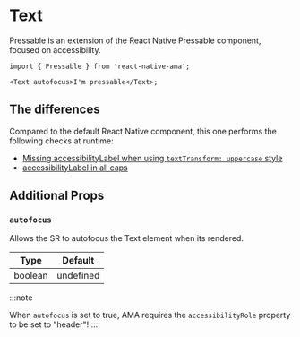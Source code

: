 # Text

Pressable is an extension of the React Native Pressable component, focused on accessibility.

```tsx
import { Pressable } from 'react-native-ama';

<Text autofocus>I'm pressable</Text>;
```

## The differences

Compared to the default React Native component, this one performs the following checks at runtime:

- [Missing accessibilityLabel when using `textTransform: uppercase` style](/docs/rules/uppercase-text#uppercase_text_no_accessibility_label)
- [accessibilityLabel in all caps](/docs/rules/uppercase-text#uppercase_accessibility_label)

## Additional Props

### `autofocus`

Allows the SR to autofocus the Text element when its rendered.

| Type    | Default   |
| ------- | --------- |
| boolean | undefined |

:::note

When `autofocus` is set to true, AMA requires the `accessibilityRole` property to be set to "header"!
:::
